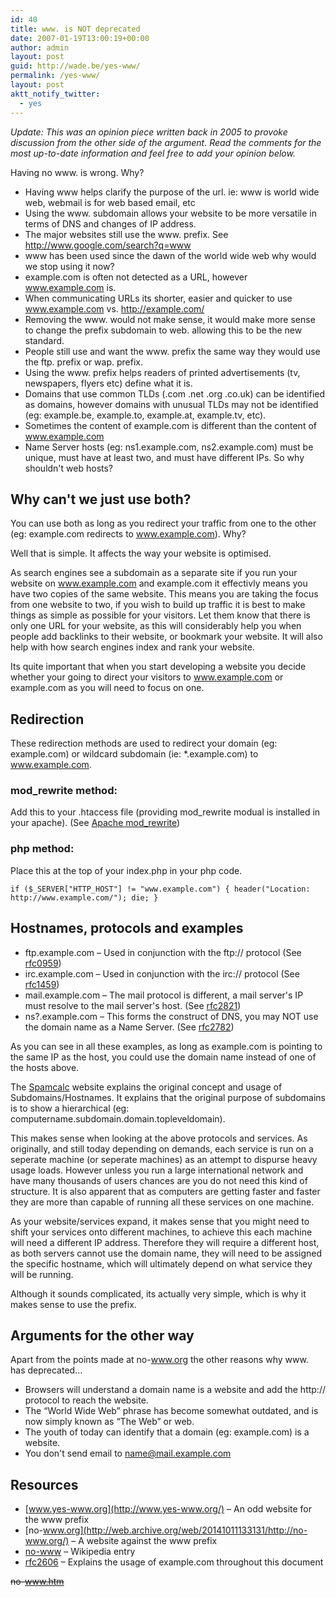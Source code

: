 ```yaml
---
id: 40
title: www. is NOT deprecated
date: 2007-01-19T13:00:19+00:00
author: admin
layout: post
guid: http://wade.be/yes-www/
permalink: /yes-www/
layout: post
aktt_notify_twitter:
  - yes
---
```

<p class="lead">
  <em>Update: This was an opinion piece written back in 2005 to provoke discussion from the other side of the argument. Read the comments for the most up-to-date information and feel free to add your opinion below.</em>
</p>

Having no www. is wrong. Why?

  * Having www helps clarify the purpose of the url. ie: www is world wide web, webmail is for web based email, etc
  * Using the www. subdomain allows your website to be more versatile in terms of DNS and changes of IP address.
  * The major websites still use the www. prefix. See <http://www.google.com/search?q=www>
  * www has been used since the dawn of the world wide web why would we stop using it now?
  * example.com is often not detected as a URL, however www.example.com is.
  * When communicating URLs its shorter, easier and quicker to use www.example.com vs. http://example.com/
  * Removing the www. would not make sense, it would make more sense to change the prefix subdomain to web. allowing this to be the new standard.
  * People still use and want the www. prefix the same way they would use the ftp. prefix or wap. prefix.
  * Using the www. prefix helps readers of printed advertisements (tv, newspapers, flyers etc) define what it is.
  * Domains that use common TLDs (.com .net .org .co.uk) can be identified as domains, however domains with unusual TLDs may not be identified (eg: example.be, example.to, example.at, example.tv, etc).
  * Sometimes the content of example.com is different than the content of www.example.com
  * Name Server hosts (eg: ns1.example.com, ns2.example.com) must be unique, must have at least two, and must have different IPs. So why shouldn't web hosts?

## Why can't we just use both?

You can use both as long as you redirect your traffic from one to the other (eg: example.com redirects to www.example.com). Why?

Well that is simple. It affects the way your website is optimised.

As search engines see a subdomain as a separate site if you run your website on www.example.com and example.com it effectivly means you have two copies of the same website. This means you are taking the focus from one website to two, if you wish to build up traffic it is best to make things as simple as possible for your visitors. Let them know that there is only one URL for your website, as this will considerably help you when people add backlinks to their website, or bookmark your website. It will also help with how search engines index and rank your website.

Its quite important that when you start developing a website you decide whether your going to direct your visitors to www.example.com or example.com as you will need to focus on one.

## Redirection

These redirection methods are used to redirect your domain (eg: example.com) or wildcard subdomain (ie: *.example.com) to www.example.com.

### mod_rewrite method:

Add this to your .htaccess file (providing mod_rewrite modual is installed in your apache). (See [Apache mod_rewrite](http://httpd.apache.org/docs/1.3/mod/mod_rewrite.html))

### php method:

Place this at the top of your index.php in your php code.

`if ($_SERVER["HTTP_HOST"] != "www.example.com") { header("Location: http://www.example.com/"); die; }`

## Hostnames, protocols and examples

  * ftp.example.com &#8211; Used in conjunction with the ftp:// protocol (See [rfc0959](http://www.ietf.org/rfc/rfc0959.txt))
  * irc.example.com &#8211; Used in conjunction with the irc:// protocol (See [rfc1459](http://www.ietf.org/rfc/rfc1459.txt))
  * mail.example.com &#8211; The mail protocol is different, a mail server's IP must resolve to the mail server's host. (See [rfc2821](http://www.ietf.org/rfc/rfc2821.txt))
  * ns?.example.com &#8211; This forms the construct of DNS, you may NOT use the domain name as a Name Server. (See [rfc2782](http://www.ietf.org/rfc/rfc2782.txt))

As you can see in all these examples, as long as example.com is pointing to the same IP as the host, you could use the domain name instead of one of the hosts above.

The [Spamcalc](http://spamcalc.net/docs/dnsspam.php) website explains the original concept and usage of Subdomains/Hostnames. It explains that the original purpose of subdomains is to show a hierarchical (eg: computername.subdomain.domain.topleveldomain).

This makes sense when looking at the above protocols and services. As originally, and still today depending on demands, each service is run on a seperate machine (or seperate machines) as an attempt to dispurse heavy usage loads. However unless you run a large international network and have many thousands of users chances are you do not need this kind of structure. It is also apparent that as computers are getting faster and faster they are more than capable of running all these services on one machine.

As your website/services expand, it makes sense that you might need to shift your services onto different machines, to achieve this each machine will need a different IP address. Therefore they will require a different host, as both servers cannot use the domain name, they will need to be assigned the specific hostname, which will ultimately depend on what service they will be running.

Although it sounds complicated, its actually very simple, which is why it makes sense to use the prefix.

## Arguments for the other way

Apart from the points made at no-www.org the other reasons why www. has deprecated&#8230;

  * Browsers will understand a domain name is a website and add the http:// protocol to reach the website.
  * The &#8220;World Wide Web&#8221; phrase has become somewhat outdated, and is now simply known as &#8220;The Web&#8221; or web.
  * The youth of today can identify that a domain (eg: example.com) is a website.
  * You don't send email to name@mail.example.com

## Resources

  * [www.yes-www.org](http://www.yes-www.org/) &#8211; An odd website for the www prefix
  * [no-www.org](http://web.archive.org/web/20141011133131/http://no-www.org/) &#8211; A website against the www prefix
  * [no-www](http://en.wikipedia.org/wiki/No-www) &#8211; Wikipedia entry
  * [rfc2606](http://www.rfc-editor.org/rfc/rfc2606.txt) &#8211; Explains the usage of example.com throughout this document

<span style="text-decoration: line-through;">no-www.htm</span>
